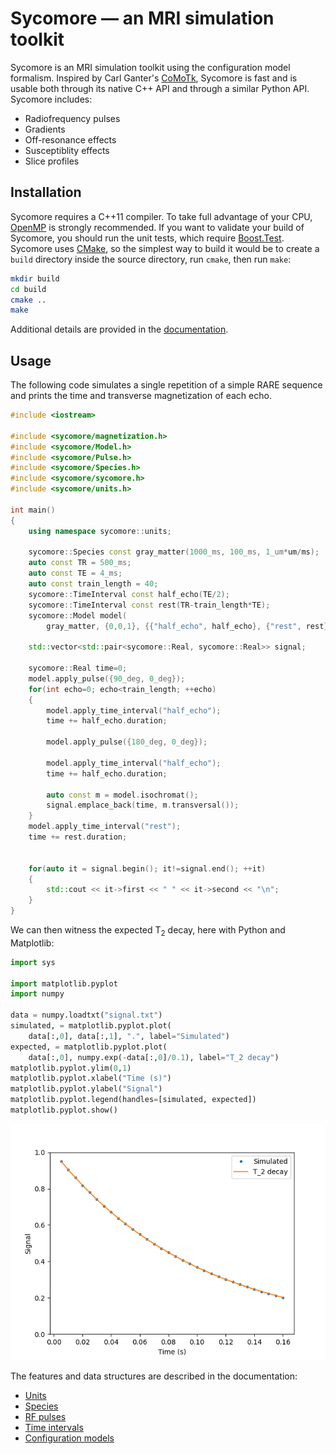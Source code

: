 # Sycomore &mdash; an MRI simulation toolkit

Sycomore is an MRI simulation toolkit using the configuration model formalism. Inspired by Carl Ganter's [CoMoTk](https://github.com/cganter/CoMoTk), Sycomore is fast and is usable both through its native C++ API and through a similar Python API. Sycomore includes:

- Radiofrequency pulses
- Gradients
- Off-resonance effects
- Susceptiblity effects
- Slice profiles

## Installation

Sycomore requires a C++11 compiler. To take full advantage of your CPU, [OpenMP](https://www.openmp.org/) is strongly recommended. If you want to validate your build of Sycomore, you should run the unit tests, which require [Boost.Test](https://www.boost.org/doc/libs/release/libs/test/). Sycomore uses [CMake](https://cmake.org/), so the simplest way to build it would be to create a `build` directory inside the source directory, run `cmake`, then run `make`:

```sh
mkdir build
cd build
cmake ..
make
```

Additional details are provided in the [documentation](installation.md).

## Usage

The following code simulates a single repetition of a simple RARE sequence and prints the time and transverse magnetization of each echo.

```cpp
#include <iostream>

#include <sycomore/magnetization.h>
#include <sycomore/Model.h>
#include <sycomore/Pulse.h>
#include <sycomore/Species.h>
#include <sycomore/sycomore.h>
#include <sycomore/units.h>

int main()
{
    using namespace sycomore::units;

    sycomore::Species const gray_matter(1000_ms, 100_ms, 1_um*um/ms);
    auto const TR = 500_ms;
    auto const TE = 4_ms;
    auto const train_length = 40;
    sycomore::TimeInterval const half_echo(TE/2);
    sycomore::TimeInterval const rest(TR-train_length*TE);
    sycomore::Model model(
        gray_matter, {0,0,1}, {{"half_echo", half_echo}, {"rest", rest}});

    std::vector<std::pair<sycomore::Real, sycomore::Real>> signal;

    sycomore::Real time=0;
    model.apply_pulse({90_deg, 0_deg});
    for(int echo=0; echo<train_length; ++echo)
    {
        model.apply_time_interval("half_echo");
        time += half_echo.duration;

        model.apply_pulse({180_deg, 0_deg});

        model.apply_time_interval("half_echo");
        time += half_echo.duration;

        auto const m = model.isochromat();
        signal.emplace_back(time, m.transversal());
    }
    model.apply_time_interval("rest");
    time += rest.duration;


    for(auto it = signal.begin(); it!=signal.end(); ++it)
    {
        std::cout << it->first << " " << it->second << "\n";
    }
}
```

We can then witness the expected T<sub>2</sub> decay, here with Python and Matplotlib:

```python
import sys

import matplotlib.pyplot
import numpy

data = numpy.loadtxt("signal.txt")
simulated, = matplotlib.pyplot.plot(
    data[:,0], data[:,1], ".", label="Simulated")
expected, = matplotlib.pyplot.plot(
    data[:,0], numpy.exp(-data[:,0]/0.1), label="T_2 decay")
matplotlib.pyplot.ylim(0,1)
matplotlib.pyplot.xlabel("Time (s)")
matplotlib.pyplot.ylabel("Signal")
matplotlib.pyplot.legend(handles=[simulated, expected])
matplotlib.pyplot.show()
```

![T2 decay in RARE](rare.png "T2 decay in RARE")

The features and data structures are described in the documentation:

- [Units](units.md)
- [Species](species.md)
- [RF pulses](pulses.md)
- [Time intervals](time_intervals.md)
- [Configuration models](models.md)
